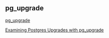 ## pg_upgrade
[pg_upgrade](https://postgrespro.ru/docs/postgresql/16/pgupgrade)

[Examining Postgres Upgrades with pg_upgrade](https://www.crunchydata.com/blog/examining-postgres-upgrades-with-pg_upgrade)
